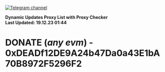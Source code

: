 [![Telegram channel](https://img.shields.io/endpoint?url=https://runkit.io/damiankrawczyk/telegram-badge/branches/master?url=https://t.me/n4z4v0d)](https://t.me/n4z4v0d) 

**Dynamic Updates Proxy List with Proxy Checker**  
**Last Updated: 19.12.23 01:44**

# DONATE (_any evm_) - 0xDEADf12DE9A24b47Da0a43E1bA70B8972F5296F2
